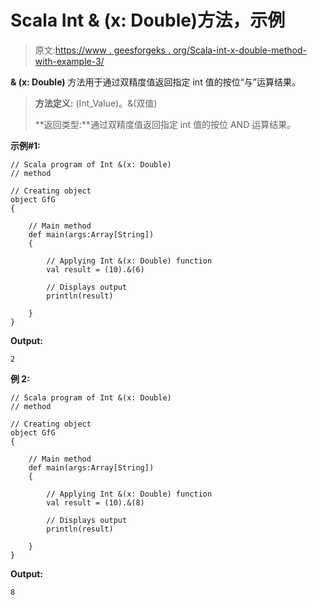 # Scala Int & (x: Double)方法，示例

> 原文:[https://www . geesforgeks . org/Scala-int-x-double-method-with-example-3/](https://www.geeksforgeeks.org/scala-int-x-double-method-with-example-3/)

**& (x: Double)** 方法用于通过双精度值返回指定 int 值的按位“与”运算结果。

> **方法定义:** (Int_Value)。&(双值)
> 
> **返回类型:**通过双精度值返回指定 int 值的按位 AND 运算结果。

**示例#1:**

```
// Scala program of Int &(x: Double)
// method

// Creating object
object GfG
{ 

    // Main method
    def main(args:Array[String])
    {

        // Applying Int &(x: Double) function
        val result = (10).&(6)

        // Displays output
        println(result)

    }
} 
```

**Output:**

```
2

```

**例 2:**

```
// Scala program of Int &(x: Double)
// method

// Creating object
object GfG
{ 

    // Main method
    def main(args:Array[String])
    {

        // Applying Int &(x: Double) function
        val result = (10).&(8)

        // Displays output
        println(result)

    }
} 
```

**Output:**

```
8

```